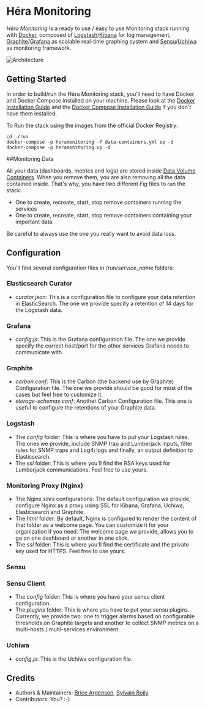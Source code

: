 # Héra Monitoring

*Héra Monitoring* is a ready to use / easy to use Monitoring stack running with [Docker](https://www.docker.com/), composed of [Logstash](http://logstash.net/)/[Kibana](http://www.elasticsearch.org/overview/kibana/) for log management, [Graphite](http://graphite.wikidot.com/)/[Grafana](http://grafana.org/) as scalable real-time graphing system and [Sensu](http://sensuapp.org/)/[Uchiwa](https://github.com/sensu/uchiwa) as monitoring framework.


![Architecture](https://raw.githubusercontent.com/Nuance-Mobility/Hera-Monitoring/master/Architecture.png)


## Getting Started

In order to build/run the Héra Monitoring stack, you'll need to have Docker and Docker Compose installed on your machine.
Please look at the [Docker Installation Guide](https://docs.docker.com/installation/) and the [Docker Compose Installation Guide](https://docs.docker.com/compose/install/) if you don't have them installed.

To Run the stack using the images from the official Docker Registry:

	cd ./run
	docker-compose -p heramonitoring -f data-containers.yml up -d
	docker-compose -p heramonitoring up -d


##Monitoring Data

All your data (dashboards, metrics and logs) are stored inside [Data Volume Containers](https://docs.docker.com/userguide/dockervolumes/#creating-and-mounting-a-data-volume-container). When you remove them, you are also removing all the data contained inside. That's why, you have two different *Fig* files to run the stack:
* One to create, recreate, start, stop remove containers running the services
* One to create, recreate, start, stop remove containers containing your important data

Be careful to always use the one you really want to avoid data loss.

## Configuration

You'll find several configuration files in /run/*service_name* folders:

### Elasticsearch Curator

* *curator.json*: This is a configuration file to configure your data retention in ElasticSearch. The one we provide specify a retention of 14 days for the Logstash data.

### Grafana

* *config.js*: This is the Grafana configuration file. The one we provide specify the correct host/port for the other services Grafana needs to communicate with.

### Graphite

* *carbon.conf*: This is the Carbon (the backend use by Graphite) Configuration file. The one we provide should be good for most of the cases but feel free to customize it.
* *storage-schemas.conf*: Another Carbon Configuration file. This one is useful to configure the retentions of your Graphite data.

### Logstash

* The *config* folder: This is where you have to put your Logstash rules. The ones we provide, include SNMP trap and Lumberjack inputs, filter rules for SNMP traps and Log4j logs and finally, an output definition to Elasticsearch.
* The *ssl* folder: This is where you'll find the RSA keys used for Lumberjack communications. Feel free to use yours.

### Monitoring Proxy (Nginx)

* The Nginx *sites* configurations: The default configuration we provide, configure Nginx as a proxy using SSL for Kibana, Grafana, Uchiwa, Elasticsearch and Graphite.
* The *html* folder: By default, Nginx is configured to render the content of that folder as a welcome page. You can customize it for your organization if you need. The welcome page we provide, allows you to go on one dashboard or another in one click.
* The *ssl* folder: This is where you'll find the certificate and the private key used for HTTPS. Feel free to use yours.

### Sensu

### Sensu Client

* The *config* folder: This is where you have your sensu client configuration.
* The *plugins* folder: This is where you have to put your sensu plugins. Currently, we provide two: one to trigger alarms based on configurable thresholds on Graphite targets and another to collect SNMP metrics on a multi-hosts / multi-services environment.

### Uchiwa

* *config.js*: This is the Uchiwa configuration file.

## Credits
* Authors & Maintainers: [Brice Argenson](https://github.com/bargenson/), [Sylvain Boily](https://github.com/djsly/)
* Contributors: You? :-)
